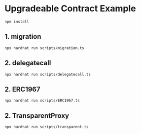 # Upgradeable Contract Example

```shell
npm install
```

## 1. migration

```shell
npx hardhat run scripts/migration.ts
```

## 2. delegatecall

```shell
npx hardhat run scripts/delegatecall.ts
```

## 2. ERC1967

```shell
npx hardhat run scripts/ERC1967.ts
```

## 2. TransparentProxy

```shell
npx hardhat run scripts/transparent.ts
```
